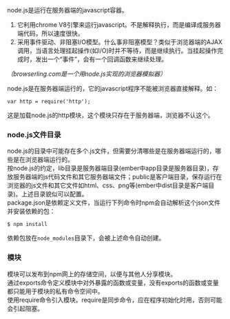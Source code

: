 node.js是运行在服务器端的javascript容器。  
1. 它利用chrome V8引擎来运行javascript。不是解释执行，而是编译成服务器端代码，所以速度很快。  
2. 采用事件驱动、非阻塞I/O模型。什么事非阻塞模型？类似于浏览器端的AJAX调用，当语言处理挂起操作(如I/O)时并不等待，而是继续执行。当挂起操作完成时，发出一个“事件”，会有一个回调函数来继续处理。

*（browserling.com是一个用node.js实现的浏览器模拟器）*   

node.js是在服务器端运行的，它的javascript程序不能被浏览器直接解释。如：
```
var http = require('http');
```
这是加载node.js的http模块，这个模块只存在于服务器端，浏览器不认这个。

### node.js文件目录

node.js的目录中可能存在多个.js文件，但需要分清哪些是在服务器端运行的，哪些是在浏览器端运行的。  
按node.js的约定，lib目录是服务器端目录(ember中app目录是服务器目录)，存放服务器端的js代码文件和其它服务器端文件；public是客户端目录，保存运行在浏览器的js文件和其它文件如html、css、png等(ember中dist目录是客户端目录)。上述目录貌似可以配置。   
package.json是依赖定义文件，当运行下列命令时npm会自动解析这个json文件并安装依赖的包：
```
$ npm install
```
依赖包放在`node_modules`目录下，会被上述命令自动创建。  

### 模块
模块可以发布到npm网上的存储空间，以便与其他人分享模块。  
通过exports命令定义模块中对外暴露的函数或变量，没有exports的函数或变量都只能用于模块的私有命令空间中。  
使用require命令引入模块。require是同步命令，应在程序初始化时用，否则可能会引起阻塞。   
